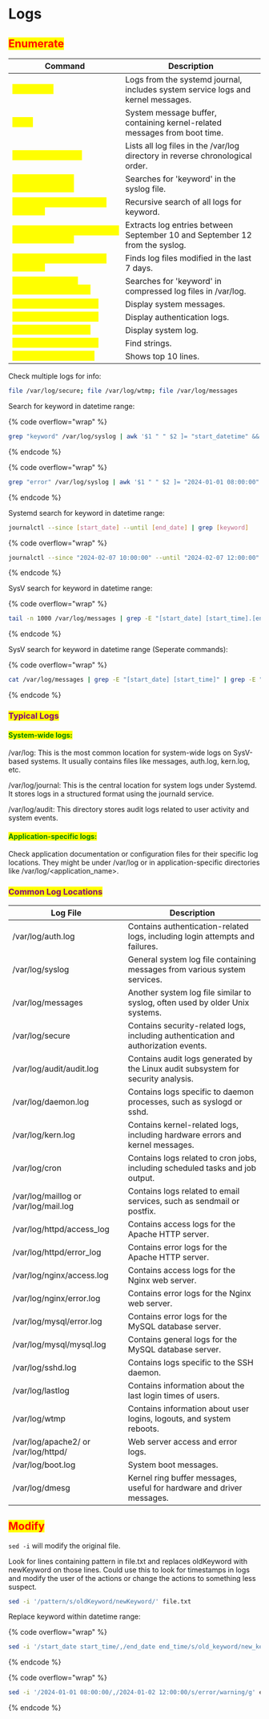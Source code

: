 # Logs

## <mark style="color:red;">Enumerate</mark>

<table data-header-hidden data-full-width="true"><thead><tr><th>Command</th><th>Description</th></tr></thead><tbody><tr><td><mark style="color:yellow;"><code>journalctl</code></td><td>Logs from the systemd journal, includes system service logs and kernel messages.</td></tr><tr><td><mark style="color:yellow;"><code>dmesg</code></td><td>System message buffer, containing kernel-related messages from boot time.</td></tr><tr><td><mark style="color:yellow;"><code>ls -ltr /var/log/</code></td><td>Lists all log files in the /var/log directory in reverse chronological order.</td></tr><tr><td><mark style="color:yellow;"><code>grep 'keyword' /var/log/syslog</code></td><td>Searches for 'keyword' in the syslog file.</td></tr><tr><td><mark style="color:yellow;"><code>grep -R &#x3C;service-name> /var/log</code></td><td>Recursive search of all logs for keyword.</td></tr><tr><td><mark style="color:yellow;"><code>awk '/^Sep 10/,/^Sep 12/' /var/log/syslog</code></td><td>Extracts log entries between September 10 and September 12 from the syslog.</td></tr><tr><td><mark style="color:yellow;"><code>find /var/log -type f -mtime -7</code></td><td>Finds log files modified in the last 7 days.</td></tr><tr><td><mark style="color:yellow;"><code>zgrep 'keyword' /var/log/syslog*.gz</code></td><td>Searches for 'keyword' in compressed log files in /var/log.</td></tr><tr><td><mark style="color:yellow;"><code>cat /var/log/messages</code></td><td>Display system messages.</td></tr><tr><td><mark style="color:yellow;"><code>cat /var/log/auth.log</code></td><td>Display authentication logs.</td></tr><tr><td><mark style="color:yellow;"><code>cat /var/log/syslog</code></td><td>Display system log.</td></tr><tr><td><mark style="color:yellow;"><code>strings /var/log/wtmp</code></td><td>Find strings.</td></tr><tr><td><mark style="color:yellow;"><code>head /var/log/secure</code></td><td>Shows top 10 lines.</td></tr></tbody></table>

Check multiple logs for info:

```bash
file /var/log/secure; file /var/log/wtmp; file /var/log/messages
```

Search for keyword in datetime range:

{% code overflow="wrap" %}
```bash
grep "keyword" /var/log/syslog | awk '$1 " " $2 ]= "start_datetime" && $1 " " $2 [= "end_datetime"
```
{% endcode %}

{% code overflow="wrap" %}
```bash
grep "error" /var/log/syslog | awk '$1 " " $2 ]= "2024-01-01 08:00:00" && $1 " " $2 [= "2024-01-02 12:00:00"
```
{% endcode %}

Systemd search for keyword in datetime range: &#x20;

```bash
journalctl --since [start_date] --until [end_date] | grep [keyword]
```

{% code overflow="wrap" %}
```bash
journalctl --since "2024-02-07 10:00:00" --until "2024-02-07 12:00:00" | grep [keyword]
```
{% endcode %}

SysV search for keyword in datetime range:&#x20;

{% code overflow="wrap" %}
```bash
tail -n 1000 /var/log/messages | grep -E "[start_date] [start_time].[end_date] [end_time].[keyword]"
```
{% endcode %}

SysV search for keyword in datetime range (Seperate commands):

{% code overflow="wrap" %}
```bash
cat /var/log/messages | grep -E "[start_date] [start_time]" | grep -E "[end_date] [end_time]" | grep [keyword]
```
{% endcode %}



### <mark style="color:purple;">Typical Logs</mark>

#### <mark style="color:green;">System-wide logs:</mark>

/var/log: This is the most common location for system-wide logs on SysV-based systems. It usually contains files like messages, auth.log, kern.log, etc.

/var/log/journal: This is the central location for system logs under Systemd. It stores logs in a structured format using the journald service.

/var/log/audit: This directory stores audit logs related to user activity and system events.

#### <mark style="color:green;">Application-specific logs:</mark>

Check application documentation or configuration files for their specific log locations. They might be under /var/log or in application-specific directories like /var/log/\<application\_name>.

### <mark style="color:purple;">Common Log Locations</mark>

| Log File                              | Description                                                                        |
| ------------------------------------- | ---------------------------------------------------------------------------------- |
| /var/log/auth.log                     | Contains authentication-related logs, including login attempts and failures.       |
| /var/log/syslog                       | General system log file containing messages from various system services.          |
| /var/log/messages                     | Another system log file similar to syslog, often used by older Unix systems.       |
| /var/log/secure                       | Contains security-related logs, including authentication and authorization events. |
| /var/log/audit/audit.log              | Contains audit logs generated by the Linux audit subsystem for security analysis.  |
| /var/log/daemon.log                   | Contains logs specific to daemon processes, such as syslogd or sshd.               |
| /var/log/kern.log                     | Contains kernel-related logs, including hardware errors and kernel messages.       |
| /var/log/cron                         | Contains logs related to cron jobs, including scheduled tasks and job output.      |
| /var/log/maillog or /var/log/mail.log | Contains logs related to email services, such as sendmail or postfix.              |
| /var/log/httpd/access\_log            | Contains access logs for the Apache HTTP server.                                   |
| /var/log/httpd/error\_log             | Contains error logs for the Apache HTTP server.                                    |
| /var/log/nginx/access.log             | Contains access logs for the Nginx web server.                                     |
| /var/log/nginx/error.log              | Contains error logs for the Nginx web server.                                      |
| /var/log/mysql/error.log              | Contains error logs for the MySQL database server.                                 |
| /var/log/mysql/mysql.log              | Contains general logs for the MySQL database server.                               |
| /var/log/sshd.log                     | Contains logs specific to the SSH daemon.                                          |
| /var/log/lastlog                      | Contains information about the last login times of users.                          |
| /var/log/wtmp                         | Contains information about user logins, logouts, and system reboots.               |
| /var/log/apache2/ or /var/log/httpd/  | Web server access and error logs.                                                  |
| /var/log/boot.log                     | System boot messages.                                                              |
| /var/log/dmesg                        | Kernel ring buffer messages, useful for hardware and driver messages.              |



## <mark style="color:red;">Modify</mark>

`sed -i` will modify the original file.

Look for lines containing pattern in file.txt and replaces oldKeyword with newKeyword on those lines. Could use this to look for timestamps in logs and modify the user of the actions or change the actions to something less suspect.

```bash
sed -i '/pattern/s/oldKeyword/newKeyword/' file.txt
```



Replace keyword within datetime range:

{% code overflow="wrap" %}
```bash
sed -i '/start_date start_time/,/end_date end_time/s/old_keyword/new_keyword/g' filename
```
{% endcode %}

{% code overflow="wrap" %}
```bash
sed -i '/2024-01-01 08:00:00/,/2024-01-02 12:00:00/s/error/warning/g' example.log
```
{% endcode %}
